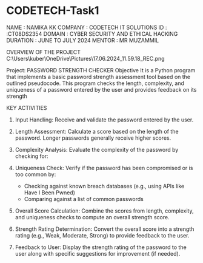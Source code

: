 # CODETECH-Task1
NAME : NAMIKA KK
COMPANY : CODETECH IT SOLUTIONS
ID : :CT08DS2354
DOMAIN : CYBER SECURITY AND ETHICAL HACKING
DURATION : JUNE TO JULY 2024
MENTOR :  MR MUZAMMIL

OVERVIEW OF THE PROJECT 
C:\Users\kuber\OneDrive\Pictures\17.06.2024_11.59.18_REC.png

Project: PASSWORD STRENGTH CHECKER
Objective
It is a Python program that implements a basic password strength assessment tool based on the outlined pseudocode. This program checks the length, complexity, and uniqueness of a password entered by the user and provides feedback on its strength

KEY ACTIVITIES

1. Input Handling: Receive and validate the password entered by the user.

2. Length Assessment: Calculate a score based on the length of the password. Longer passwords generally receive higher scores.

3. Complexity Analysis: Evaluate the complexity of the password by checking for:
   
4. Uniqueness Check: Verify if the password has been compromised or is too common by:
   - Checking against known breach databases (e.g., using APIs like Have I Been Pwned)
   - Comparing against a list of common passwords

5. Overall Score Calculation: Combine the scores from length, complexity, and uniqueness checks to compute an overall strength score.

6. Strength Rating Determination: Convert the overall score into a strength rating (e.g., Weak, Moderate, Strong) to provide feedback to the user.

7. Feedback to User: Display the strength rating of the password to the user along with specific suggestions for improvement (if needed).


